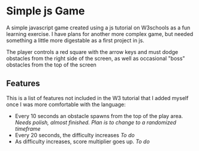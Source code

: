 # Simple js Game

A simple javascript game created using a js tutorial on W3schools as a fun learning exercise. I have plans for another more complex game, but needed something a little more digestable as a first project in js. 

The player controls a red square with the arrow keys and must dodge obstacles from the right side of the screen, as well as occasional "boss" obstacles from the top of the screen

## Features

This is a list of features not included in the W3 tutorial that I added myself once I was more comfortable with the language:
- Every 10 seconds an obstacle spawns from the top of the play area. *Needs polish, almost finished. Plan is to change to a randomized timeframe*
- Every 20 seconds, the difficulty increases *To do*
- As difficulty increases, score multiplier goes up. *To do*


